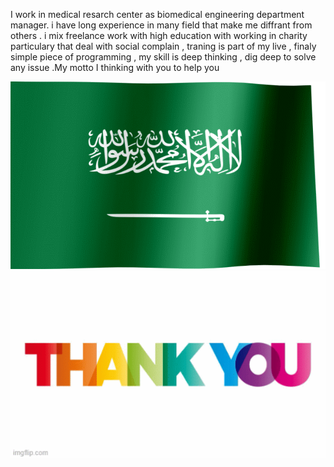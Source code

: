 I work in medical resarch center as biomedical engineering  department   manager. i have long experience in many field that make me diffrant from others . i mix freelance work  with high education with working in charity  particulary that deal with social complain ,  traning is part of my live  , finaly  simple piece of programming , my skill is deep thinking , dig deep to solve any issue .My motto I thinking with you to help you

<img src="https://github.com/salemalharthi/salemalharthi/blob/main/Flag_of_Saudi_Arabia.gif" height="300" width="800">
<img src="https://github.com/salemalharthi/salemalharthi/blob/main/thanks2.gif" height="300" width="800">


